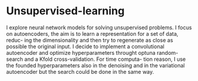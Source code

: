 # Unsupervised-learning
I explore neural network models for solving unsupervised problems.
I focus on autoencoders, the aim is to learn a representation for a set of data, reduc-
ing the dimensionality and then try to regenerate as close as possible the original input.
I decide to implement a convolutional autoencoder and optimize hyperparameters throught
optuna random-search and a Kfold cross-validation. For time computa-
tion reason, I use the founded hyperparameters also in the denoising and in the variational autoencoder
but the search could be done in the same way.
